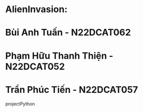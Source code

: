 # AlienInvasion:
# Bùi Anh Tuấn - N22DCAT062
# Phạm Hữu Thanh Thiện - N22DCAT052
# Trần Phúc Tiến - N22DCAT057
projectPython

